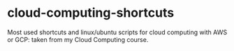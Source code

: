 # cloud-computing-shortcuts
Most used shortcuts and linux/ubuntu scripts for cloud computing with AWS or GCP: taken from my Cloud Computing course.
